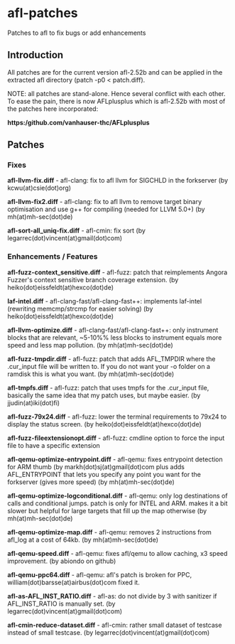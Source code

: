 # afl-patches
Patches to afl to fix bugs or add enhancements


## Introduction

All patches are for the current version afl-2.52b and can be applied in the extracted afl directory (patch -p0 < patch.diff).

NOTE: all patches are stand-alone. Hence several conflict with each other.
To ease the pain, there is now AFLplusplus which is afl-2.52b with most of the patches here incorporated:

**https:/github.com/vanhauser-thc/AFLplusplus**



## Patches

### Fixes

**afl-llvm-fix.diff**		- afl-clang: fix to afl llvm for SIGCHLD in the forkserver (by kcwu(at)csie(dot)org)

**afl-llvm-fix2.diff**		- afl-clang: fix to afl llvm to remove target binary optimisation and use g++ for compiling (needed for LLVM 5.0+) (by mh(at)mh-sec(dot)de)

**afl-sort-all_uniq-fix.diff**	- afl-cmin: fix sort (by legarrec(dot)vincent(at)gmail(dot)com)


### Enhancements / Features

**afl-fuzz-context_sensitive.diff**		- afl-fuzz: patch that reimplements Angora Fuzzer's context sensitive branch coverage extension. (by heiko(dot)eissfeldt(at)hexco(dot)de)

**laf-intel.diff**				- afl-clang-fast/afl-clang-fast++: implements laf-intel (rewriting memcmp/strcmp for easier solving) (by heiko(dot)eissfeldt(at)hexco(dot)de)

**afl-llvm-optimize.diff**			- afl-clang-fast/afl-clang-fast++: only instrument blocks that are relevant, ~5-10%% less blocks to instrument equals more speed and less map pollution. (by mh(at)mh-sec(dot)de)

**afl-fuzz-tmpdir.diff**			- afl-fuzz: patch that adds AFL_TMPDIR where the .cur_input file will be written to. If you do not want your -o folder on a ramdisk this is what you want. (by mh(at)mh-sec(dot)de)

**afl-tmpfs.diff**				- afl-fuzz: patch that uses tmpfs for the .cur_input file, basically the same idea that my patch uses, but maybe easier. (by jjudin(at)iki(dot)fi)

**afl-fuzz-79x24.diff**                         - afl-fuzz: lower the terminal requirements to 79x24 to display the status screen. (by heiko(dot)eissfeldt(at)hexco(dot)de)

**afl-fuzz-fileextensionopt.diff**		- afl-fuzz: cmdline option to force the input file to have a specific extension

**afl-qemu-optimize-entrypoint.diff**		- afl-qemu: fixes entrypoint detection for ARM thumb (by markh(dot)sj(at)gmail(dot)com plus adds AFL_ENTRYPOINT that lets you specify any point you want for the forkserver (gives more speed) (by mh(at)mh-sec(dot)de)

**afl-qemu-optimize-logconditional.diff**	- afl-qemu: only log destinations of calls and conditional jumps. patch is only for INTEL and ARM. makes it a bit slower but helpful for large targets that fill up the map otherwise (by mh(at)mh-sec(dot)de)

**afl-qemu-optimize-map.diff**			- afl-qemu: removes 2 instructions from afl_log at a cost of 64kb.  (by mh(at)mh-sec(dot)de)

**afl-qemu-speed.diff**				- afl-qemu: fixes afl/qemu to allow caching, x3 speed improvement. (by abiondo on github)

**afl-qemu-ppc64.diff**				- afl-qemu: afl's patch is broken for PPC, william(dot)barsse(at)airbus(dot)com fixed it.

**afl-as-AFL_INST_RATIO.diff**			- afl-as: do not divide by 3 with sanitizer if AFL_INST_RATIO is manually set.  (by legarrec(dot)vincent(at)gmail(dot)com)

**afl-cmin-reduce-dataset.diff**		- afl-cmin: rather small dataset of testcase instead of small testcase.  (by legarrec(dot)vincent(at)gmail(dot)com)
